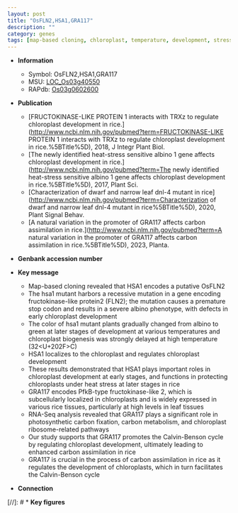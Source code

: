 ```yaml
---
layout: post
title: "OsFLN2,HSA1,GRA117"
description: ""
category: genes
tags: [map-based cloning, chloroplast, temperature, development, stress, chloroplast development, leaf]
---
```


* **Information**  
    + Symbol: OsFLN2,HSA1,GRA117  
    + MSU: [LOC_Os03g40550](http://rice.uga.edu/cgi-bin/ORF_infopage.cgi?orf=LOC_Os03g40550)  
    + RAPdb: [Os03g0602600](https://rapdb.dna.affrc.go.jp/locus/?name=Os03g0602600)  

* **Publication**  
    + [FRUCTOKINASE-LIKE PROTEIN 1 interacts with TRXz to regulate chloroplast development in rice.](http://www.ncbi.nlm.nih.gov/pubmed?term=FRUCTOKINASE-LIKE PROTEIN 1 interacts with TRXz to regulate chloroplast development in rice.%5BTitle%5D), 2018, J Integr Plant Biol.
    + [The newly identified heat-stress sensitive albino 1 gene affects chloroplast development in rice.](http://www.ncbi.nlm.nih.gov/pubmed?term=The newly identified heat-stress sensitive albino 1 gene affects chloroplast development in rice.%5BTitle%5D), 2017, Plant Sci.
    + [Characterization of dwarf and narrow leaf  dnl-4 mutant in rice](http://www.ncbi.nlm.nih.gov/pubmed?term=Characterization of dwarf and narrow leaf  dnl-4 mutant in rice%5BTitle%5D), 2020, Plant Signal Behav.
    + [A natural variation in the promoter of GRA117 affects carbon assimilation in rice.](http://www.ncbi.nlm.nih.gov/pubmed?term=A natural variation in the promoter of GRA117 affects carbon assimilation in rice.%5BTitle%5D), 2023, Planta.

* **Genbank accession number**  

* **Key message**  
    + Map-based cloning revealed that HSA1 encodes a putative OsFLN2
    + The hsa1 mutant harbors a recessive mutation in a gene encoding fructokinase-like protein2 (FLN2); the mutation causes a premature stop codon and results in a severe albino phenotype, with defects in early chloroplast development
    + The color of hsa1 mutant plants gradually changed from albino to green at later stages of development at various temperatures and chloroplast biogenesis was strongly delayed at high temperature (32<U+202F><a1><e3>C)
    + HSA1 localizes to the chloroplast and regulates chloroplast development
    + These results demonstrated that HSA1 plays important roles in chloroplast development at early stages, and functions in protecting chloroplasts under heat stress at later stages in rice
    + GRA117 encodes PfkB-type fructokinase-like 2, which is subcellularly localized in chloroplasts and is widely expressed in various rice tissues, particularly at high levels in leaf tissues
    + RNA-Seq analysis revealed that GRA117 plays a significant role in photosynthetic carbon fixation, carbon metabolism, and chloroplast ribosome-related pathways
    + Our study supports that GRA117 promotes the Calvin-Benson cycle by regulating chloroplast development, ultimately leading to enhanced carbon assimilation in rice
    + GRA117 is crucial in the process of carbon assimilation in rice as it regulates the development of chloroplasts, which in turn facilitates the Calvin-Benson cycle

* **Connection**  

[//]: # * **Key figures**  



